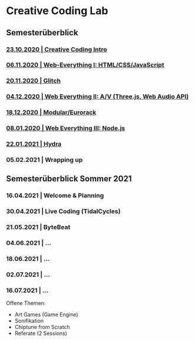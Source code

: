 # Creative Coding Lab

## Semesterüberblick

### [23.10.2020 | Creative Coding Intro](00_cc)

### [06.11.2020 | Web-Everything I: HTML/CSS/JavaScript](01_hcj)

### [20.11.2020 | Glitch](02_glitch)

### [04.12.2020 | Web Everything II: A/V (Three.js, Web Audio API)](04_av)

### [18.12.2020 | Modular/Eurorack](05_modular)

### [08.01.2020 | Web Everything III: Node.js](06_node)

### [22.01.2021 | Hydra](07_hydra)

### 05.02.2021 | Wrapping up


## Semesterüberblick Sommer 2021

### 16.04.2021 | Welcome & Planning

### 30.04.2021 | Live Coding (TidalCycles)

### 21.05.2021 | ByteBeat

### 04.06.2021 | ...

### 18.06.2021 | ...

### 02.07.2021 | ...

### 16.07.2021 | ...

Offene Themen:

* Art Games (Game Engine)
* Sonifikation
* Chiptune from Scratch
* Referate (2 Sessions)
